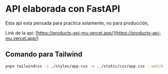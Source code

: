 # API elaborada con FastAPI

Esta api esta pensada para practica solamente, no para producción,

Link de la api: [https://products-api-mu.vercel.app/](https://products-api-mu.vercel.app/)

## Comando para Tailwind

```sh
pnpx tailwindcss -i ./styles/app.css -o ../static/css/app.css --watch
```
